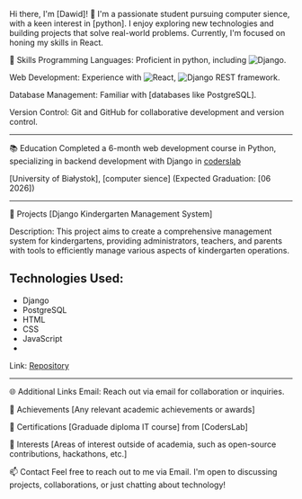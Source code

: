 Hi there, I'm [Dawid]! 👋
I'm a passionate student pursuing computer sience, with a keen interest in [python]. I enjoy exploring new technologies and building projects that solve real-world problems. Currently, I'm focused on honing my skills in React.

🌟 Skills
Programming Languages: Proficient in python, including ![Django](https://img.shields.io/badge/-Django-092E20?style=flat-square&logo=django&logoColor=white).

Web Development: Experience with  ![React](https://img.shields.io/badge/-React-61DAFB?style=flat-square&logo=react&logoColor=black), ![Django REST framework](https://img.shields.io/badge/-Django%20REST%20framework-092E20?style=flat-square&logo=django&logoColor=white).

Database Management: Familiar with [databases like PostgreSQL].

Version Control: Git and GitHub for collaborative development and version control.

---

📚 Education
Completed a 6-month web development course in Python, specializing in backend development with Django in [coderslab](https://coderslab.pl/pl?utm_source=google&utm_medium=cpc&utm_campaign=ga_brand_coders-lab_brand_1%202_%5Bmax-clk%5D&utm_content=&utm_term=coderslab&utm_dvc=c_&utm_match=e&utm_pos=&utm_net=g&utm_plc=&id=157065575486&gclid=Cj0KCQjw97SzBhDaARIsAFHXUWDBwI6US2ZqG6h3lD7tITzW5ThmW6zvxEqU1smxUvJy7bhBcc3FP_QaAh_PEALw_wcB&utm_adgroup=&gad_source=1)

[University of Białystok], [computer sience] (Expected Graduation: [06 2026])

---

🚀 Projects
[Django Kindergarten Management System]

Description: This project aims to create a comprehensive management system for kindergartens, providing administrators, teachers, and parents with tools to efficiently manage various aspects of kindergarten operations.

## Technologies Used:
- Django
- PostgreSQL
- HTML
- CSS
- JavaScript
- 
Link: [Repository](https://github.com/DawidSzoka1/KindergartenDjangoDev)

---

🌐 Additional Links
Email: Reach out via email for collaboration or inquiries.

🌟 Achievements
[Any relevant academic achievements or awards]

📝 Certifications
[Graduade diploma IT course] from [CodersLab]

🌱 Interests
[Areas of interest outside of academia, such as open-source contributions, hackathons, etc.]

📫 Contact
Feel free to reach out to me via Email. I'm open to discussing projects, collaborations, or just chatting about technology!
